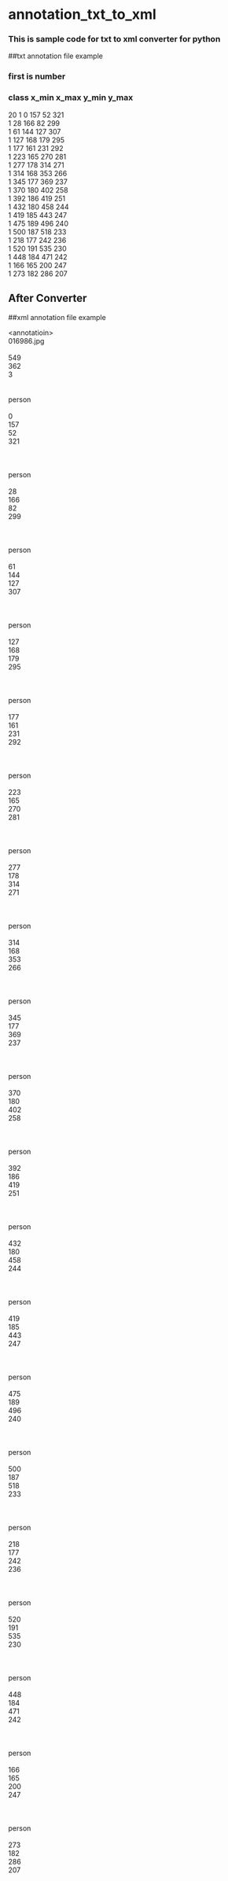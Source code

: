 # annotation_txt_to_xml

### This is sample code for txt to xml converter for python


##txt annotation file example
### first is number
### class x_min x_max y_min y_max
20
1 0 157 52 321  
1 28 166 82 299  
1 61 144 127 307  
1 127 168 179 295  
1 177 161 231 292  
1 223 165 270 281  
1 277 178 314 271  
1 314 168 353 266  
1 345 177 369 237  
1 370 180 402 258  
1 392 186 419 251  
1 432 180 458 244  
1 419 185 443 247  
1 475 189 496 240  
1 500 187 518 233  
1 218 177 242 236  
1 520 191 535 230  
1 448 184 471 242  
1 166 165 200 247  
1 273 182 286 207  

## After Converter
##xml annotation file example

\<annotatioin\>  
  <filename>016986.jpg</filename>  
  <size>  
    <width>549</width>  
    <height>362</height>  
    <depth>3</depth>  
  </size>  
  <object>  
    <name>person</name>  
    <bndbox>  
      <xmin>0</xmin>  
      <ymin>157</ymin>  
      <xmax>52</xmax>  
      <ymax>321</ymax>  
    </bndbox>  
  </object>  
  <object>  
    <name>person</name>  
    <bndbox>  
      <xmin>28</xmin>  
      <ymin>166</ymin>  
      <xmax>82</xmax>  
      <ymax>299</ymax>  
    </bndbox>  
  </object>  
  <object>  
    <name>person</name>  
    <bndbox>  
      <xmin>61</xmin>  
      <ymin>144</ymin>  
      <xmax>127</xmax>  
      <ymax>307</ymax>  
    </bndbox>  
  </object>  
  <object>  
    <name>person</name>  
    <bndbox>  
      <xmin>127</xmin>  
      <ymin>168</ymin>  
      <xmax>179</xmax>  
      <ymax>295</ymax>  
    </bndbox>  
  </object>  
  <object>  
    <name>person</name>  
    <bndbox>  
      <xmin>177</xmin>  
      <ymin>161</ymin>  
      <xmax>231</xmax>  
      <ymax>292</ymax>  
    </bndbox>  
  </object>  
  <object>  
    <name>person</name>  
    <bndbox>  
      <xmin>223</xmin>  
      <ymin>165</ymin>  
      <xmax>270</xmax>  
      <ymax>281</ymax>  
    </bndbox>  
  </object>  
  <object>  
    <name>person</name>  
    <bndbox>  
      <xmin>277</xmin>  
      <ymin>178</ymin>  
      <xmax>314</xmax>  
      <ymax>271</ymax>  
    </bndbox>  
  </object>  
  <object>  
    <name>person</name>  
    <bndbox>  
      <xmin>314</xmin>  
      <ymin>168</ymin>  
      <xmax>353</xmax>  
      <ymax>266</ymax>  
    </bndbox>  
  </object>  
  <object>  
    <name>person</name>  
    <bndbox>  
      <xmin>345</xmin>  
      <ymin>177</ymin>  
      <xmax>369</xmax>  
      <ymax>237</ymax>  
    </bndbox>  
  </object>  
  <object>  
    <name>person</name>  
    <bndbox>  
      <xmin>370</xmin>  
      <ymin>180</ymin>  
      <xmax>402</xmax>  
      <ymax>258</ymax>  
    </bndbox>  
  </object>  
  <object>  
    <name>person</name>  
    <bndbox>  
      <xmin>392</xmin>  
      <ymin>186</ymin>  
      <xmax>419</xmax>  
      <ymax>251</ymax>  
    </bndbox>  
  </object>  
  <object>  
    <name>person</name>  
    <bndbox>  
      <xmin>432</xmin>  
      <ymin>180</ymin>  
      <xmax>458</xmax>  
      <ymax>244</ymax>  
    </bndbox>  
  </object>  
  <object>  
    <name>person</name>  
    <bndbox>  
      <xmin>419</xmin>  
      <ymin>185</ymin>  
      <xmax>443</xmax>  
      <ymax>247</ymax>  
    </bndbox>  
  </object>  
  <object>  
    <name>person</name>  
    <bndbox>  
      <xmin>475</xmin>  
      <ymin>189</ymin>  
      <xmax>496</xmax>  
      <ymax>240</ymax>  
    </bndbox>  
  </object>  
  <object>  
    <name>person</name>  
    <bndbox>  
      <xmin>500</xmin>  
      <ymin>187</ymin>  
      <xmax>518</xmax>  
      <ymax>233</ymax>  
    </bndbox>  
  </object>  
  <object>  
    <name>person</name>  
    <bndbox>  
      <xmin>218</xmin>  
      <ymin>177</ymin>  
      <xmax>242</xmax>  
      <ymax>236</ymax>  
    </bndbox>  
  </object>  
  <object>  
    <name>person</name>  
    <bndbox>  
      <xmin>520</xmin>  
      <ymin>191</ymin>  
      <xmax>535</xmax>  
      <ymax>230</ymax>  
    </bndbox>  
  </object>  
  <object>  
    <name>person</name>  
    <bndbox>  
      <xmin>448</xmin>  
      <ymin>184</ymin>  
      <xmax>471</xmax>  
      <ymax>242</ymax>  
    </bndbox>  
  </object>  
  <object>  
    <name>person</name>  
    <bndbox>  
      <xmin>166</xmin>  
      <ymin>165</ymin>  
      <xmax>200</xmax>  
      <ymax>247</ymax>  
    </bndbox>  
  </object>  
  <object>  
    <name>person</name>  
    <bndbox>  
      <xmin>273</xmin>  
      <ymin>182</ymin>  
      <xmax>286</xmax>  
      <ymax>207</ymax>  
    </bndbox>  
  </object>  
</annotatioin>  
